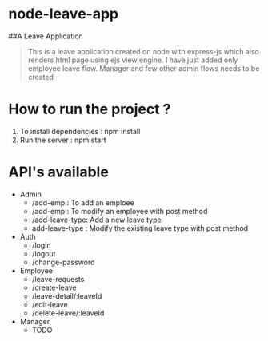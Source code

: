 # node-leave-app
##A Leave Application
>This is a leave application created on node with express-js which also renders html page using ejs view engine. I have just added only employee leave flow. Manager and few other admin flows needs to be created

# How to run the project ?

1. To install dependencies : npm install
2. Run the server : npm start


# API's available
* Admin
  *   /add-emp : To add an emploee
  *   /add-emp : To modify an employee with post method 
  *   /add-leave-type: Add a new leave type
  *   add-leave-type : Modify the existing leave type with post method
* Auth
  *   /login
  *   /logout
  *   /change-password  
* Employee
  *   /leave-requests 
  *   /create-leave
  *   /leave-detail/:leaveId
  *   /edit-leave
  *   /delete-leave/:leaveId
* Manager
  *   TODO


